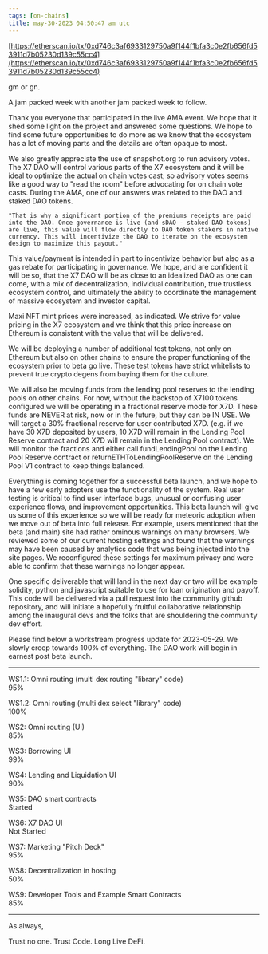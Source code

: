 ```yaml
---
tags: [on-chains]
title: may-30-2023 04:50:47 am utc
---
```


[https://etherscan.io/tx/0xd746c3af6933129750a9f144f1bfa3c0e2fb656fd53911d7b05230d139c55cc4](https://etherscan.io/tx/0xd746c3af6933129750a9f144f1bfa3c0e2fb656fd53911d7b05230d139c55cc4)

gm or gn.

A jam packed week with another jam packed week to follow.

Thank you everyone that participated in the live AMA event. We hope that it shed some light on the project and answered some questions. We hope to find some future opportunities to do more as we know that the ecosystem has a lot of moving parts and the details are often opaque to most.

We also greatly appreciate the use of snapshot.org to run advisory votes. The X7 DAO will control various parts of the X7 ecosystem and it will be ideal to optimize the actual on chain votes cast; so advisory votes seems like a good way to "read the room" before advocating for on chain vote casts. During the AMA, one of our answers was related to the DAO and staked DAO tokens.

    "That is why a significant portion of the premiums receipts are paid into the DAO. Once governance is live (and sDAO - staked DAO tokens) are live, this value will flow directly to DAO token stakers in native currency. This will incentivize the DAO to iterate on the ecosystem design to maximize this payout."

This value/payment is intended in part to incentivize behavior but also as a gas rebate for participating in governance. We hope, and are confident it will be so, that the X7 DAO will be as close to an idealized DAO as one can come, with a mix of decentralization, individual contribution, true trustless ecosystem control, and ultimately the ability to coordinate the management of massive ecosystem and investor capital.

Maxi NFT mint prices were increased, as indicated. We strive for value pricing in the X7 ecosystem and we think that this price increase on Ethereum is consistent with the value that will be delivered.

We will be deploying a number of additional test tokens, not only on Ethereum but also on other chains to ensure the proper functioning of the ecosystem prior to beta go live. These test tokens have strict whitelists to prevent true crypto degens from buying them for the culture.

We will also be moving funds from the lending pool reserves to the lending pools on other chains. For now, without the backstop of X7100 tokens configured we will be operating in a fractional reserve mode for X7D. These funds are NEVER at risk, now or in the future, but they can be IN USE. We will target a 30% fractional reserve for user contributed X7D. (e.g. if we have 30 X7D deposited by users, 10 X7D will remain in the Lending Pool Reserve contract and 20 X7D will remain in the Lending Pool contract). We will monitor the fractions and either call fundLendingPool on the Lending Pool Reserve contract or returnETHToLendingPoolReserve on the Lending Pool V1 contract to keep things balanced.

Everything is coming together for a successful beta launch, and we hope to have a few early adopters use the functionality of the system. Real user testing is critical to find user interface bugs, unusual or confusing user experience flows, and improvement opportunities. This beta launch will give us some of this experience so we will be ready for meteoric adoption when we move out of beta into full release. For example, users mentioned that the beta (and main) site had rather ominous warnings on many browsers. We reviewed some of our current hosting settings and found that the warnings may have been caused by analytics code that was being injected into the site pages. We reconfigured these settings for maximum privacy and were able to confirm that these warnings no longer appear.

One specific deliverable that will land in the next day or two will be example solidity, python and javascript suitable to use for loan origination and payoff. This code will be delivered via a pull request into the community github repository, and will initiate a hopefully fruitful collaborative relationship among the inaugural devs and the folks that are shouldering the community dev effort.

Please find below a workstream progress update for 2023-05-29. We slowly creep towards 100% of everything. The DAO work will begin in earnest post beta launch.

---

WS1.1: Omni routing (multi dex routing "library" code)\
 95%

WS1.2: Omni routing (multi dex select "library" code)\
 100%

WS2: Omni routing (UI)\
 85%

WS3: Borrowing UI\
 99%

WS4: Lending and Liquidation UI\
 90%

WS5: DAO smart contracts\
 Started

WS6: X7 DAO UI\
 Not Started

WS7: Marketing "Pitch Deck"\
 95%

WS8: Decentralization in hosting\
 50%

WS9: Developer Tools and Example Smart Contracts\
 85%

---

As always,

Trust no one. Trust Code. Long Live DeFi.
